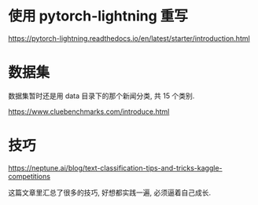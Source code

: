 # 使用 pytorch-lightning 重写

https://pytorch-lightning.readthedocs.io/en/latest/starter/introduction.html

# 数据集

数据集暂时还是用 data 目录下的那个新闻分类, 共 15 个类别.

https://www.cluebenchmarks.com/introduce.html

# 技巧

https://neptune.ai/blog/text-classification-tips-and-tricks-kaggle-competitions

这篇文章里汇总了很多的技巧, 好想都实践一遍, 必须逼着自己成长.
